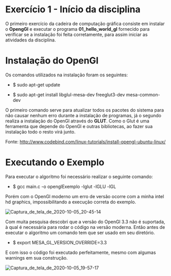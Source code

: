 # Exercício 1 - Início da disciplina 

O primeiro exercício da cadeira de computação gráfica consiste em instalar o **OpengGl** e executar o programa **01_hello_world_gl** fornecido para verificar se a instalação foi feita corretamente, para assim iniciar as atividades da disciplina.

# Instalação do OpenGl

Os comandos utilizados na instalação foram os seguintes:

- $ sudo apt-get update

- $ sudo apt-get install libglul-mesa-dev freeglut3-dev mesa-common-dev

O primeiro comando serve para atualizar todos os pacotes do sistema para não causar nenhum erro durante a instalação de programas, já o segundo realiza a instalação do OpenGl através do **GLUT**. Como o Glut é uma ferramenta que depende do OpenGl e outras bibliotecas, ao fazer sua instalação todo o resto virá junto.

Fonte: <http://www.codebind.com/linux-tutorials/install-opengl-ubuntu-linux/>

# Executando o Exemplo

Para executar o algoritmo foi necessário realizar o seguinte comando:

- $ gcc main.c -o openglExemplo -lglut -lGLU -lGL

Porém com o OpenGl moderno um erro de versão ocorre com a minha intel hd graphics, impossibilitando a execução correta do exemplo.


![Captura_de_tela_de_2020-10-05_20-45-14](https://user-images.githubusercontent.com/72319716/95143297-12d83400-074c-11eb-8af1-56486ac43127.png)

Com muita pesquisa descobri que a versão do OpenGl 3.3 não é suportada, à qual é necessária para rodar o código na versão moderna. Então antes de executar o algoritmo um comando tem que ser usado em seu diretório. 

- $ export MESA_GL_VERSION_OVERRIDE=3.3

E com isso o código foi executado perfeitamente, mesmo com algumas warnings em sua construção.

![Captura_de_tela_de_2020-10-05_19-57-17](https://user-images.githubusercontent.com/72319716/95143339-2edbd580-074c-11eb-9192-e47d727640f8.png)

